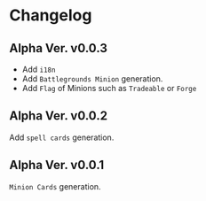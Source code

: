 # Changelog

## Alpha Ver. v0.0.3
- Add `i18n`
- Add `Battlegrounds Minion` generation.
- Add `Flag` of Minions such as `Tradeable` or `Forge`

## Alpha Ver. v0.0.2
Add `spell cards` generation.

## Alpha Ver. v0.0.1
`Minion Cards` generation.